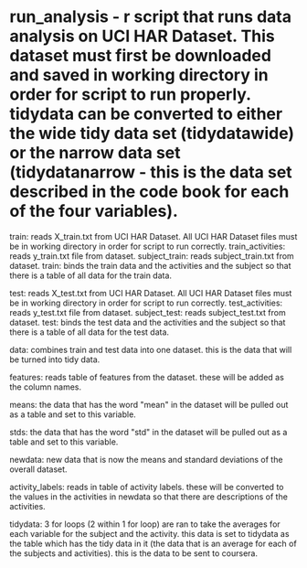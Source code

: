 # run_analysis - r script that runs data analysis on UCI HAR Dataset. This dataset must first be downloaded and saved in working directory in order for script to run properly. tidydata can be converted to either the wide tidy data set (tidydatawide) or the narrow data set (tidydatanarrow - this is the data set described in the code book for each of the four variables).

train: reads X_train.txt from UCI HAR Dataset. All UCI HAR Dataset files must be in working directory in order for script to run correctly. train_activities: reads y_train.txt file from dataset. subject_train: reads subject_train.txt from dataset. train: binds the train data and the activities and the subject so that there is a table of all data for the train data.

test: reads X_test.txt from UCI HAR Dataset. All UCI HAR Dataset files must be in working directory in order for script to run correctly. test_activities: reads y_test.txt file from dataset. subject_test: reads subject_test.txt from dataset. test: binds the test data and the activities and the subject so that there is a table of all data for the test data.

data: combines train and test data into one dataset. this is the data that will be turned into tidy data.

features: reads table of features from the dataset. these will be added as the column names.

means: the data that has the word "mean" in the dataset will be pulled out as a table and set to this variable.

stds: the data that has the word "std" in the dataset will be pulled out as a table and set to this variable.

newdata: new data that is now the means and standard deviations of the overall dataset.

activity_labels: reads in table of activity labels. these will be converted to the values in the activities in newdata so that there are descriptions of the
activities.

tidydata: 3 for loops (2 within 1 for loop) are ran to take the averages for each variable for the subject and the activity. this data is set to tidydata as the table which has the tidy data in it (the data that is an average for each of the subjects and activities). this is the data to be sent to coursera.
